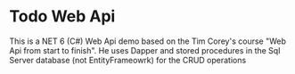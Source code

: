 # Todo Web Api
This is a NET 6 (C#) Web Api demo based on the Tim Corey's course "Web Api from start to finish". He uses Dapper and stored procedures in the Sql Server database (not EntityFrameowrk) for the CRUD operations
